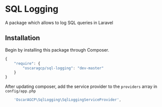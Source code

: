 # SQL Logging

A package which allows to log SQL queries in Laravel

## Installation

Begin by installing this package through Composer.

```js
{
    "require": {
		"oscaragcp/sql-logging": "dev-master"
	}
}
```

After updating composer, add the service provider to the `providers` array in `config/app.php`

```js
    'OscarAGCP\SqlLogging\SqlLoggingServiceProvider',
```